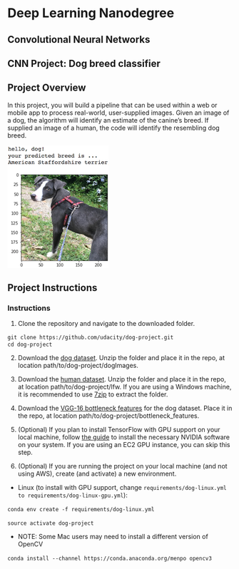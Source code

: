 # Deep Learning Nanodegree
## Convolutional Neural Networks
## CNN Project: Dog breed classifier

## Project Overview
In this project, you will build a pipeline that can be used within a web or mobile app to process real-world, user-supplied images. Given an image of a dog, the algorithm will identify an estimate of the canine’s breed. If supplied an image of a human, the code will identify the resembling dog breed.

![sample dog output](images/sample_dog_output.png)

## Project Instructions

### Instructions
1. Clone the repository and navigate to the downloaded folder.
  ```
  git clone https://github.com/udacity/dog-project.git
  cd dog-project
  ```
2. Download the [dog dataset](https://s3-us-west-1.amazonaws.com/udacity-aind/dog-project/dogImages.zip). Unzip the folder and place it in the repo, at location path/to/dog-project/dogImages.

3. Download the [human dataset](https://s3-us-west-1.amazonaws.com/udacity-aind/dog-project/lfw.zip). Unzip the folder and place it in the repo, at location path/to/dog-project/lfw. If you are using a Windows machine, it is recommended to use [7zip](http://www.7-zip.org/) to extract the folder.

4. Download the [VGG-16 bottleneck features](https://s3-us-west-1.amazonaws.com/udacity-aind/dog-project/DogVGG16Data.npz) for the dog dataset. Place it in the repo, at location path/to/dog-project/bottleneck_features.

5. (Optional) If you plan to install TensorFlow with GPU support on your local machine, follow [the guide](https://www.tensorflow.org/install/) to install the necessary NVIDIA software on your system. If you are using an EC2 GPU instance, you can skip this step.

6. (Optional) If you are running the project on your local machine (and not using AWS), create (and activate) a new environment.

  * Linux (to install with GPU support, change ```requirements/dog-linux.yml to requirements/dog-linux-gpu.yml```):

  ```conda env create -f requirements/dog-linux.yml```

  ```source activate dog-project```

  * NOTE: Some Mac users may need to install a different version of OpenCV

  ```conda install --channel https://conda.anaconda.org/menpo opencv3```
